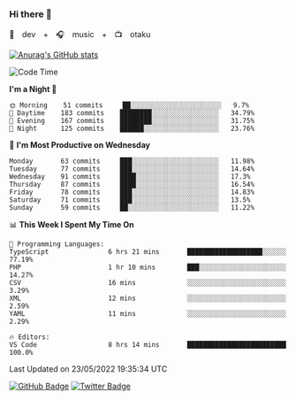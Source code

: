 ### Hi there 👋

🚀　dev　+　🎧　music　+　📺　otaku


[![Anurag's GitHub stats](https://github-readme-stats.vercel.app/api?username=koheitasaka&count_private=true&show_icons=true&theme=monokai)](https://github.com/koheitasaka/github-readme-stats)

<!--START_SECTION:waka-->
![Code Time](http://img.shields.io/badge/Code%20Time-0%20secs-blue)

**I'm a Night 🦉** 

```text
🌞 Morning    51 commits     ██░░░░░░░░░░░░░░░░░░░░░░░   9.7% 
🌆 Daytime    183 commits    ████████░░░░░░░░░░░░░░░░░   34.79% 
🌃 Evening    167 commits    ████████░░░░░░░░░░░░░░░░░   31.75% 
🌙 Night      125 commits    ██████░░░░░░░░░░░░░░░░░░░   23.76%

```
📅 **I'm Most Productive on Wednesday** 

```text
Monday       63 commits     ███░░░░░░░░░░░░░░░░░░░░░░   11.98% 
Tuesday      77 commits     ███░░░░░░░░░░░░░░░░░░░░░░   14.64% 
Wednesday    91 commits     ████░░░░░░░░░░░░░░░░░░░░░   17.3% 
Thursday     87 commits     ████░░░░░░░░░░░░░░░░░░░░░   16.54% 
Friday       78 commits     ███░░░░░░░░░░░░░░░░░░░░░░   14.83% 
Saturday     71 commits     ███░░░░░░░░░░░░░░░░░░░░░░   13.5% 
Sunday       59 commits     ██░░░░░░░░░░░░░░░░░░░░░░░   11.22%

```


📊 **This Week I Spent My Time On** 

```text
💬 Programming Languages: 
TypeScript               6 hrs 21 mins       ███████████████████░░░░░░   77.19% 
PHP                      1 hr 10 mins        ███░░░░░░░░░░░░░░░░░░░░░░   14.27% 
CSV                      16 mins             ░░░░░░░░░░░░░░░░░░░░░░░░░   3.29% 
XML                      12 mins             ░░░░░░░░░░░░░░░░░░░░░░░░░   2.59% 
YAML                     11 mins             ░░░░░░░░░░░░░░░░░░░░░░░░░   2.29%

🔥 Editors: 
VS Code                  8 hrs 14 mins       █████████████████████████   100.0%

```


 Last Updated on 23/05/2022 19:35:34 UTC
<!--END_SECTION:waka-->

[![GitHub Badge](https://img.shields.io/badge/GitHub-100000?style=for-the-badge&logo=github&logoColor=white)](https://github.com/koheitasaka)
[![Twitter Badge](https://img.shields.io/badge/Twitter-1DA1F2?style=for-the-badge&logo=twitter&logoColor=white)](https://twitter.com/sleep_asleep_)
